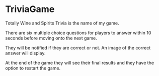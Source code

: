 # TriviaGame

Totally Wine and Spirits Trivia is the name of my game.

There are six multiple choice questions for players to answer within 10 seconds before moving onto the next game.  

They will be notified if they are correct or not.  An image of the correct answer will display.

At the end of the game they will see their final results and they have the option to restart the game.
